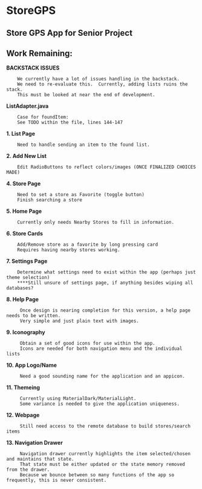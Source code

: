 StoreGPS
========

Store GPS App for Senior Project
--------------------------------

Work Remaining:
---------------

**BACKSTACK ISSUES**
        
        We currently have a lot of issues handling in the backstack.
        We need to re-evaluate this.  Currently, adding lists ruins the stack.
        This must be looked at near the end of development. 

**ListAdapter.java**
        
        Case for foundItem:
        See TODO within the file, lines 144-147


 **1. List Page** 
 
        Need to handle sending an item to the found list.
        
        

 **2. Add New List**
 
        Edit RadioButtons to reflect colors/images (ONCE FINALIZED CHOICES MADE)
        
        

 **4. Store Page**
 
        Need to set a store as Favorite (toggle button)
        Finish searching a store
        
        

 **5. Home Page**
 
        Currently only needs Nearby Stores to fill in information.
        
        
 
 **6. Store Cards**
 
        Add/Remove store as a favorite by long pressing card
        Requires having nearby stores working.
        
        
 **7. Settings Page**
 
        Determine what settings need to exist within the app (perhaps just theme selection)
        ****Still unsure of settings page, if anything besides wiping all databases?
        
        
 **8. Help Page**
 
         Once design is nearing completion for this version, a help page needs to be written.
         Very simple and just plain text with images.
         
         
 **9. Iconography**
 
         Obtain a set of good icons for use within the app.
         Icons are needed for both navigation menu and the individual lists
         
         
 **10. App Logo/Name**
 
         Need a good sounding name for the application and an appicon.
         
         
 **11. Themeing**
 
         Currently using MaterialDark/MaterialLight.  
         Some variance is needed to give the application uniqueness.
         
         
 **12. Webpage**
 
         Still need access to the remote database to build stores/search items
         
         
         
 **13. Navigation Drawer**
 
         Navigation drawer currently highlights the item selected/chosen and maintains that state.
         That state must be either updated or the state memory removed from the drawer.
         Because we bounce between so many functions of the app so frequently, this is never consistent. 
         
         
